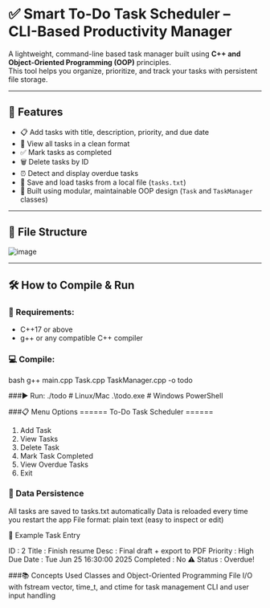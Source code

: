 # ✅ Smart To-Do Task Scheduler – CLI-Based Productivity Manager

A lightweight, command-line based task manager built using **C++ and Object-Oriented Programming (OOP)** principles.  
This tool helps you organize, prioritize, and track your tasks with persistent file storage.

---

## 🚀 Features

- 📋 Add tasks with title, description, priority, and due date
- 🔎 View all tasks in a clean format
- ✅ Mark tasks as completed
- 🗑️ Delete tasks by ID
- ⏰ Detect and display overdue tasks
- 💾 Save and load tasks from a local file (`tasks.txt`)
- 🧠 Built using modular, maintainable OOP design (`Task` and `TaskManager` classes)

---

## 📁 File Structure

![image](https://github.com/user-attachments/assets/026657a3-e3e4-48e5-b7a7-22abb4c191d7)



---

## 🛠 How to Compile & Run

### 📌 Requirements:
- C++17 or above
- g++ or any compatible C++ compiler

### 💻 Compile:
bash
g++ main.cpp Task.cpp TaskManager.cpp -o todo

###▶️ Run:
./todo       # Linux/Mac
.\todo.exe   # Windows PowerShell

###📋 Menu Options
====== To-Do Task Scheduler ======
1. Add Task
2. View Tasks
3. Delete Task
4. Mark Task Completed
5. View Overdue Tasks
6. Exit

### 🧠 Data Persistence
All tasks are saved to tasks.txt automatically
Data is reloaded every time you restart the app
File format: plain text (easy to inspect or edit)

🔐 Example Task Entry

ID        : 2
Title     : Finish resume
Desc      : Final draft + export to PDF
Priority  : High
Due Date  : Tue Jun 25 16:30:00 2025
Completed : No
⚠️ Status   : Overdue!


###📚 Concepts Used
Classes and Object-Oriented Programming
File I/O with fstream
vector, time_t, and ctime for task management
CLI and user input handling
